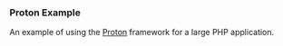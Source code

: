 ### Proton Example

An example of using the [Proton](https://github.com/alexbilbie/Proton) framework for a large PHP application.